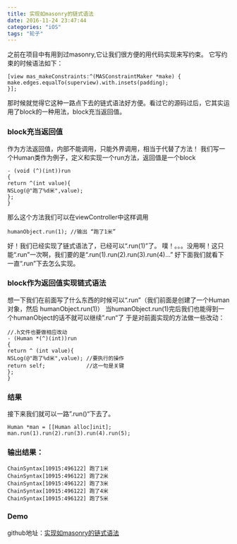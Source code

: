 ```yaml
---
title: 实现如masonry的链式语法
date: 2016-11-24 23:47:44
categories: "iOS"
tags: "轮子"
---
```


之前在项目中有用到过masonry,它让我们很方便的用代码实现来写约束。
它写约束的时候语法如下：

```
[view mas_makeConstraints:^(MASConstraintMaker *make) {
make.edges.equalTo(superview).with.insets(padding);
}];
```
那时候就觉得它这种一路点下去的链式语法好方便。看过它的源码过后，它其实运用了block的一种用法，block充当返回值。

<!--more-->

### block充当返回值

作为方法返回值，内部不能调用，只能外界调用，相当于代替了方法！
我们写一个Human类作为例子，定义和实现一个run方法，返回值是一个block

```
- (void (^)(int))run
{
return ^(int value){
NSLog(@"跑了%d米",value);
};
}
```

那么这个方法我们可以在viewController中这样调用

```
humanObject.run(1); //输出 “跑了1米”
```
好！我们已经实现了链式语法了，已经可以“.run(1)”了。
噗！。。。没用啊！这只能“.run”一次啊，我们要的是“.run(1).run(2).run(3).run(4)…”
好下面我们就看下一直“.run”下去怎么实现。

### block作为返回值实现链式语法

想一下我们在前面写了什么东西的时候可以“.run”（我们前面是创建了一个Human对象，然后 humanObject.run(1)）
当humanObject.run(1)完后我们也能得到一个humanObject的话不就可以继续”.run“了
于是对前面实现的方法做一些改动：

```
//.h文件也要做相应改动
- (Human *(^)(int))run
{
return ^ (int value){
NSLog(@"跑了%d米",value); //要执行的操作
return self;             //这一句是关键
};
}
```

### 结果

接下来我们就可以一路”.run()“下去了。

```
Human *man = [[Human alloc]init];
man.run(1).run(2).run(3).run(4).run(5);
```

### 输出结果：

```
ChainSyntax[10915:496122] 跑了1米
ChainSyntax[10915:496122] 跑了2米
ChainSyntax[10915:496122] 跑了3米
ChainSyntax[10915:496122] 跑了4米
ChainSyntax[10915:496122] 跑了5米
```

### Demo
github地址：[实现如masonry的链式语法](https://github.com/MeXuym/ChainSyntax)
